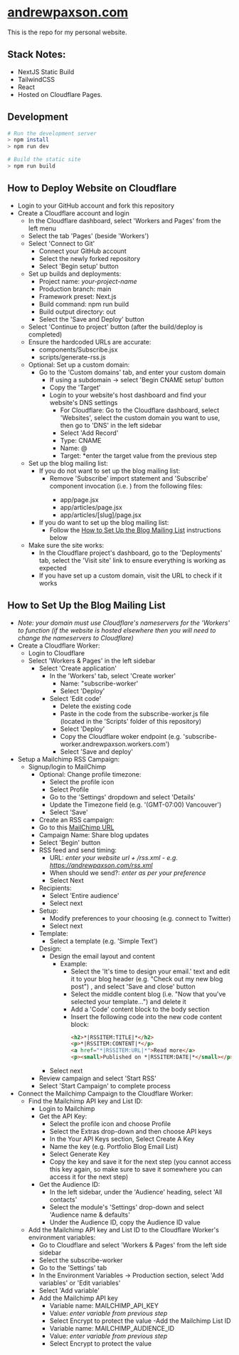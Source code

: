 # [andrewpaxson.com](https://andrewpaxson.com)

This is the repo for my personal website.

## Stack Notes:

- NextJS Static Build
- TailwindCSS
- React
- Hosted on Cloudflare Pages.

## Development

```bash
# Run the development server
> npm install
> npm run dev

# Build the static site
> npm run build
```


## How to Deploy Website on Cloudflare
- Login to your GitHub account and fork this repository
- Create a Cloudflare account and login
  - In the Cloudflare dashboard, select 'Workers and Pages' from the left menu
  - Select the tab 'Pages' (beside 'Workers')
  - Select 'Connect to Git'
    - Connect your GitHub account
    - Select the newly forked repository
    - Select 'Begin setup' button
  - Set up builds and deployments: 
    - Project name: *your-project-name*
    - Production branch: main
    - Framework preset: Next.js
    - Build command: npm run build
    - Build output directory: out
    - Select the 'Save and Deploy' button
  - Select 'Continue to project' button (after the build/deploy is completed)
  - Ensure the hardcoded URLs are accurate: 
    - components/Subscribe.jsx
    - scripts/generate-rss.js
  - Optional: Set up a custom domain:
    - Go to the 'Custom domains' tab, and enter your custom domain
      - If using a subdomain -> select 'Begin CNAME setup' button
      - Copy the 'Target'
      - Login to your website's host dashboard and find your website's DNS settings
        - For Cloudflare: Go to the Cloudflare dashboard, select 'Websites', select the custom domain you want to use, then go to 'DNS' in the left sidebar
        - Select 'Add Record'
        - Type: CNAME
        - Name: @
        - Target: *enter the target value from the previous step
  - Set up the blog mailing list:
    - If you do not want to set up the blog mailing list:
      - Remove 'Subscribe' import statement and 'Subscribe' component invocation (i.e. <Subscribe />) from the following files:
        - app/page.jsx
        - app/articles/page.jsx
        - app/articles/[slug]/page.jsx
    - If you do want to set up the blog mailing list:
      - Follow the [How to Set Up the Blog Mailing List](#how-to-setup-blog) instructions below
  - Make sure the site works:
    - In the Cloudflare project's dashboard, go to the 'Deployments' tab, select the 'Visit site' link to ensure everything is working as expected
    - If you have set up a custom domain, visit the URL to check if it works


## How to Set Up the Blog Mailing List<a name="how-to-setup-blog"></a>
- *Note: your domain must use Cloudflare's nameservers for the 'Workers' to function (if the website is hosted elsewhere then you will need to change the nameservers to Cloudflare)*
- Create a Cloudflare Worker:
  - Login to Cloudflare
  - Select 'Workers & Pages' in the left sidebar
    - Select 'Create application'
      - In the 'Workers' tab, select 'Create worker'
        - Name: "subscribe-worker'
        - Select 'Deploy'
      - Select 'Edit code'
        - Delete the existing code
        - Paste in the code from the subscribe-worker.js file (located in the 'Scripts' folder of this repository) 
        - Select 'Deploy'
        - Copy the Cloudflare woker endpoint (e.g. 'subscribe-worker.andrewpaxson.workers.com')
        - Select 'Save and deploy'
- Setup a Mailchimp RSS Campaign:
  - Signup/login to MailChimp
    - Optional: Change profile timezone: 
      - Select the profile icon
      - Select Profile 
      - Go to the 'Settings' dropdown and select 'Details'
      - Update the Timezone field (e.g. '(GMT-07:00) Vancouver')
      - Select 'Save' 
    -  Create an RSS campaign: 
      - Go to this [MailChimp URL](https://us22.admin.mailchimp.com/campaigns/#/create-campaign/explore/rss)
      - Campaign Name: Share blog updates
      - Select 'Begin' button
      - RSS feed and send timing:
        - URL: *enter your website url + /rss.xml - e.g. https://andrewpaxson.com/rss.xml*
        - When should we send?: *enter as per your preference*
        - Select Next
      - Recipients:
        - Select 'Entire audience'
        - Select next
      - Setup:
        - Modify preferences to your choosing (e.g. connect to Twitter)
        - Select next
      - Template:
        - Select a template (e.g. 'Simple Text') 
      - Design: 
        - Design the email layout and content  
          - Example: 
            - Select the 'It's time to design your email.' text and edit it to your blog header (e.g. "Check out my new blog post") , and select 'Save and close' button
            - Select the middle content blog (i.e. "Now that you've selected your template...") and delete it
            - Add a 'Code' content block to the body section
            - Insert the following code into the new code content block:
              ```html
              <h2>*|RSSITEM:TITLE|*</h2>
              <p>*|RSSITEM:CONTENT|*</p>
              <a href="*|RSSITEM:URL|*">Read more</a>
              <p><small>Published on *|RSSITEM:DATE|*</small></p>
              ```
        - Select next
      - Review campaign and select 'Start RSS' 
      - Select 'Start Campaign' to complete process
- Connect the Mailchimp Campaign to the Cloudflare Worker:
  - Find the Mailchimp API key and List ID: 
    - Login to Mailchimp
    - Get the API Key: 
      - Select the profile icon and choose Profile
      - Select the Extras drop-down and then choose API keys
      - In the Your API Keys section, Select Create A Key
      - Name the key (e.g. Portfolio Blog Email List)
      - Select Generate Key
      - Copy the key and save it for the next step (you cannot access this key again, so make sure to save it somewhere you can access it for the next step)
    - Get the Audience ID:
      - In the left sidebar, under the 'Audience' heading, select 'All contacts'
      - Select the module's 'Settings' drop-down and select 'Audience name & defaults'
      - Under the Audience ID, copy the Audience ID value
  - Add the Mailchimp API key and List ID to the Cloudflare Worker's environment variables: 
    - Go to Cloudflare and select 'Workers & Pages' from the left side sidebar
    - Select the subscribe-worker
    - Go to the 'Settings' tab
    - In the Environment Variables -> Production section, select 'Add variables' or 'Edit variables'
    - Select 'Add variable'
    - Add the Mailchimp API key
      - Variable name: MAILCHIMP_API_KEY
      - Value: *enter variable from previous step*
      - Select Encrypt to protect the value
    -Add the Mailchimp List ID
      - Variable name: MAILCHIMP_AUDIENCE_ID
      - Value: *enter variable from previous step*
      - Select Encrypt to protect the value

